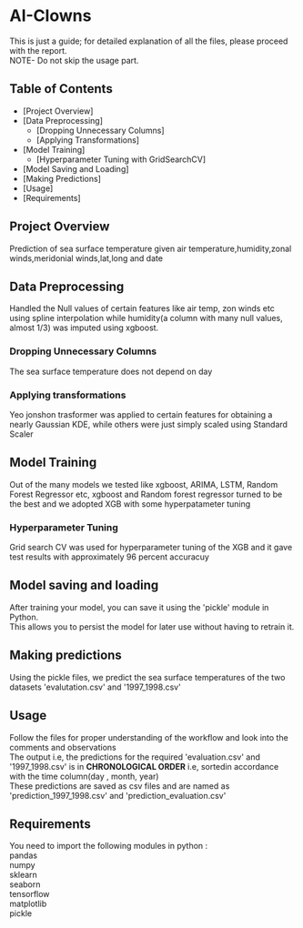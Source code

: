# AI-Clowns
This is just a guide; for detailed explanation of all the files, please proceed with the report.<br>
NOTE- Do not skip the usage part. 

## Table of Contents
- [Project Overview]
- [Data Preprocessing]
  - [Dropping Unnecessary Columns]
  - [Applying Transformations]
- [Model Training]
  - [Hyperparameter Tuning with GridSearchCV]
- [Model Saving and Loading]
- [Making Predictions]
- [Usage]
- [Requirements]

## Project Overview
Prediction of sea surface temperature given air temperature,humidity,zonal winds,meridonial winds,lat,long and date

## Data Preprocessing
Handled the Null values of certain features like air temp, zon winds etc using spline interpolation while humidity(a column with many null values, almost 1/3) was imputed using xgboost. 

### Dropping Unnecessary Columns
The sea surface temperature does not depend on day

### Applying transformations
Yeo jonshon trasformer was applied to certain features for obtaining a nearly Gaussian KDE, while others were just simply scaled using Standard Scaler

## Model Training
Out of the many models we tested like xgboost, ARIMA, LSTM, Random Forest Regressor etc, xgboost and Random forest regressor turned to be the best and we adopted XGB with some hyperpatameter tuning

### Hyperparameter Tuning
Grid search CV was used for hyperparameter tuning of the XGB and it gave test results with approximately 96 percent accuracuy 

## Model saving and loading
After training your model, you can save it using the 'pickle' module in Python.<br> 
This allows you to persist the model for later use without having to retrain it.

## Making predictions
Using the pickle files, we predict the sea surface temperatures of the two datasets 'evalutation.csv' and '1997_1998.csv'

## Usage

Follow the files for proper understanding of the workflow and look into the comments and observations<br>
The output i.e, the predictions for the required 'evaluation.csv' and '1997_1998.csv' is in <b>CHRONOLOGICAL ORDER</b> i.e, sortedin accordance with the time column(day , month, year)<br>
These predictions are saved as csv files and are named as 'prediction_1997_1998.csv' and 'prediction_evaluation.csv'

## Requirements

You need to import the following modules in python :<br>
pandas<br>
numpy<br>
sklearn<br>
seaborn<br>
tensorflow<br>
matplotlib<br>
pickle<br>
